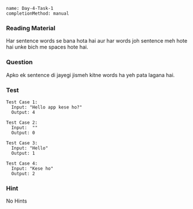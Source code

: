 ```ngMeta
name: Day-4-Task-1
completionMethod: manual
```

### Reading Material
Har sentence words se bana hota hai aur har words joh sentence meh hote hai unke bich me spaces hote hai.

### Question
Apko ek sentence di jayegi jismeh kitne words ha yeh pata lagana hai.

### Test
```
Test Case 1:
  Input: "Hello app kese ho?"
  Output: 4
```

```
Test Case 2:
  Input:  ""
  Output: 0
```

```
Test Case 3:
  Input: "Hello"
  Output: 1
```

```
Test Case 4:
  Input: "Kese ho"
  Output: 2
```

### Hint
No Hints
